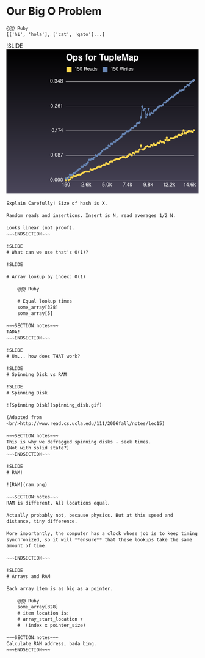 # Our Big O Problem

    @@@ Ruby
    [['hi', 'hola'], ['cat', 'gato']...]

!SLIDE
![This grows badly](tuple_map_growth.png)

~~~SECTION:notes~~~
Explain Carefully! Size of hash is X.

Random reads and insertions. Insert is N, read averages 1/2 N.

Looks linear (not proof).
~~~ENDSECTION~~~

!SLIDE
# What can we use that's O(1)?

!SLIDE

# Array lookup by index: O(1)

    @@@ Ruby

    # Equal lookup times
    some_array[328]
    some_array[5]

~~~SECTION:notes~~~
TADA!
~~~ENDSECTION~~~

!SLIDE
# Um... how does THAT work?

!SLIDE
# Spinning Disk vs RAM

!SLIDE
# Spinning Disk

![Spinning Disk](spinning_disk.gif)

(Adapted from <br/>http://www.read.cs.ucla.edu/111/2006fall/notes/lec15)

~~~SECTION:notes~~~
This is why we defragged spinning disks - seek times.
(Not with solid state?)
~~~ENDSECTION~~~

!SLIDE
# RAM!

![RAM](ram.png)

~~~SECTION:notes~~~
RAM is different. All locations equal.

Actually probably not, because physics. But at this speed and distance, tiny difference.

More importantly, the computer has a clock whose job is to keep timing synchronized, so it will **ensure** that these lookups take the same amount of time.

~~~ENDSECTION~~~

!SLIDE
# Arrays and RAM

Each array item is as big as a pointer.

    @@@ Ruby
    some_array[328]
    # item location is:
    # array_start_location +
    #  (index x pointer_size)

~~~SECTION:notes~~~
Calculate RAM address, bada bing.
~~~ENDSECTION~~~
